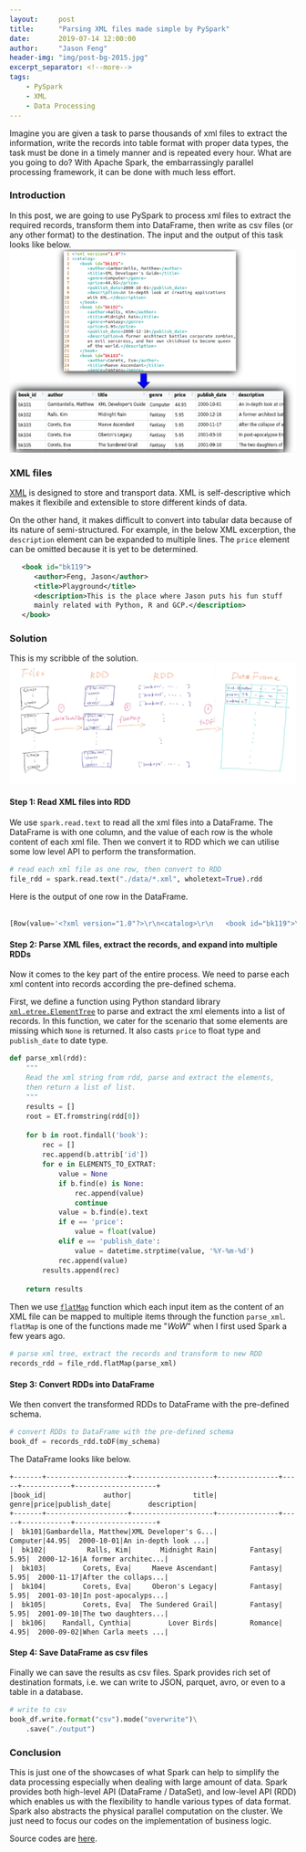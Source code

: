 ```yaml
---
layout:     post
title:      "Parsing XML files made simple by PySpark"
date:       2019-07-14 12:00:00
author:     "Jason Feng"
header-img: "img/post-bg-2015.jpg"
excerpt_separator: <!--more-->
tags:
    - PySpark
    - XML
    - Data Processing
---
```


Imagine you are given a task to parse thousands of xml files to extract the information, write the records into table format with proper data types, the task must be done in a timely manner and is repeated every hour. What are you going to do? With Apache Spark, the embarrassingly parallel processing framework, it can be done with much less effort.

<!--more-->

### Introduction
In this post, we are going to use PySpark to process xml files to extract the required records, transform them into DataFrame, then write as csv files (or any other format) to the destination. The input and the output of this task looks like below.
![](/img/xml-2-dataframe-2019-07-20.png)

### XML files
[XML](https://www.w3schools.com/xml/xml_whatis.asp) is designed to store and transport data. XML is self-descriptive which makes it flexibile and extensible to store different kinds of data. 

On the other hand, it makes difficult to convert into tabular data because of its nature of semi-structured. For example, in the below XML excerption, the `description` element can be expanded to multiple lines. The `price` element can be omitted because it is yet to be determined.

```xml
   <book id="bk119">
      <author>Feng, Jason</author>
      <title>Playground</title>
      <description>This is the place where Jason puts his fun stuff
      mainly related with Python, R and GCP.</description>
   </book>
```

### Solution
This is my scribble of the solution.
![](/img/parse-xml-scribble.PNG)

#### Step 1: Read XML files into RDD
We use `spark.read.text` to read all the xml files into a DataFrame. The DataFrame is with one column, and the value of each row is the whole content of each xml file. Then we convert it to RDD which we can utilise some low level API to perform the transformation.

```python
# read each xml file as one row, then convert to RDD
file_rdd = spark.read.text("./data/*.xml", wholetext=True).rdd
```

Here is the output of one row in the DataFrame.
```python

[Row(value='<?xml version="1.0"?>\r\n<catalog>\r\n   <book id="bk119">\r\n      <author>Feng, Jason</author>\r\n      <title>Playground</title>\r\n      <description>This is the place where Jason puts his fun stuff\r\n      mainly related with Python, R and GCP.</description>\r\n   </book>\r\n</catalog>')]
```

#### Step 2: Parse XML files, extract the records, and expand into multiple RDDs
Now it comes to the key part of the entire process. We need to parse each xml content into records according the pre-defined schema. 

First, we define a function using Python standard library [`xml.etree.ElementTree`](https://docs.python.org/3/library/xml.etree.elementtree.html) to parse and extract the xml elements into a list of records. In this function, we cater for the scenario that some elements are missing which `None` is returned. It also casts `price` to float type and `publish_date` to date type.

```python
def parse_xml(rdd):
    """
    Read the xml string from rdd, parse and extract the elements,
    then return a list of list.
    """
    results = []
    root = ET.fromstring(rdd[0])

    for b in root.findall('book'):
        rec = []
        rec.append(b.attrib['id'])
        for e in ELEMENTS_TO_EXTRAT:
            value = None
            if b.find(e) is None:
                rec.append(value)
                continue
            value = b.find(e).text
            if e == 'price':
                value = float(value)
            elif e == 'publish_date':
                value = datetime.strptime(value, '%Y-%m-%d')
            rec.append(value)
        results.append(rec)

    return results
```

Then we use [`flatMap`](https://spark.apache.org/docs/latest/api/python/pyspark.html#pyspark.RDD.flatMap) function which each input item as the content of an XML file can be mapped to multiple items through the function `parse_xml`. `flatMap` is one of the functions made me "*WoW*" when I first used Spark a few years ago.

```python
# parse xml tree, extract the records and transform to new RDD
records_rdd = file_rdd.flatMap(parse_xml)
```

#### Step 3: Convert RDDs into DataFrame
We then convert the transformed RDDs to DataFrame with the pre-defined schema.
```python
# convert RDDs to DataFrame with the pre-defined schema
book_df = records_rdd.toDF(my_schema)
```
The DataFrame looks like below.
```
+-------+--------------------+--------------------+---------------+-----+------------+--------------------+
|book_id|              author|               title|          genre|price|publish_date|         description|
+-------+--------------------+--------------------+---------------+-----+------------+--------------------+
|  bk101|Gambardella, Matthew|XML Developer's G...|       Computer|44.95|  2000-10-01|An in-depth look ...|
|  bk102|          Ralls, Kim|       Midnight Rain|        Fantasy| 5.95|  2000-12-16|A former architec...|
|  bk103|         Corets, Eva|     Maeve Ascendant|        Fantasy| 5.95|  2000-11-17|After the collaps...|
|  bk104|         Corets, Eva|     Oberon's Legacy|        Fantasy| 5.95|  2001-03-10|In post-apocalyps...|
|  bk105|         Corets, Eva|  The Sundered Grail|        Fantasy| 5.95|  2001-09-10|The two daughters...|
|  bk106|    Randall, Cynthia|         Lover Birds|        Romance| 4.95|  2000-09-02|When Carla meets ...|
```

#### Step 4: Save DataFrame as csv files
Finally we can save the results as csv files. Spark provides rich set of destination formats, i.e. we can write to JSON, parquet, avro, or even to a table in a database.
```python
# write to csv
book_df.write.format("csv").mode("overwrite")\
    .save("./output")
```

### Conclusion
This is just one of the showcases of what Spark can help to simplify the data processing especially when dealing with large amount of data. Spark provides both high-level API (DataFrame / DataSet), and low-level API (RDD) which enables us with the flexibility to handle various types of data format. Spark also abstracts the  physical parallel computation on the cluster. We just need to focus our codes on the implementation of business logic. 

Source codes are [here](https://github.com/q15928/python-snippets/blob/master/pyspark/parse-xml/xml-parse.py).